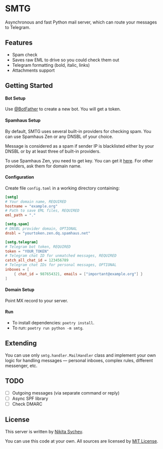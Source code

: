 # SMTG

Asynchronous and fast Python mail server, which can route your messages to Telegram.

## Features

* Spam check
* Saves raw EML to drive so you could check them out
* Telegram formatting (bold, italic, links)
* Attachments support

## Getting Started

#### Bot Setup

Use [@BotFather](https://t.me/BotFather) to create a new bot. You will get a token.

#### Spamhaus Setup

By default, SMTG uses several built-in providers for checking spam. You can use Spamhaus Zen or any DNSBL of your choice.

Message is considered as a spam if sender IP is blacklisted either by your DNSBL or by at least three of built-in providers.

To use Spamhaus Zen, you need to get key. You can get it [here](https://www.spamhaus.org/zen/). For other providers, ask them for domain name.

#### Configuration

Create file `config.toml` in a working directory containing:

```toml
[smtg]
# Your domain name, REQUIRED
hostname = "example.org"
# Path to save EML files, REQUIRED
eml_path = "."

[smtg.spam]
# DNSBL provider domain, OPTIONAL
dnsbl = "yourtoken.zen.dq.spamhaus.net"

[smtg.telegram]
# Telegram bot token, REQUIRED
token = "YOUR_TOKEN"
# Telegram chat ID for unmatched messages, REQUIRED
catch_all_chat_id = 123456789
# Telegram chat IDs for personal messages, OPTIONAL
inboxes = [
    { chat_id = 987654321, emails = ["important@example.org"] }
]
```

#### Domain Setup

Point MX record to your server.

#### Run

* To install dependencies: `poetry install`.
* To run: `poetry run python -m smtg`.

## Extending

You can use only `smtg.handler.MailHandler` class and implement your own logic for handling messages — personal inboxes, complex rules, different messenger, etc.

## TODO 

- [ ] Outgoing messages (via separate command or reply)
- [ ] Async SPF library
- [ ] Check DMARC

## License

This server is written by [Nikita Sychev](https://nsychev.ru).

You can use this code at your own. All sources are licensed by [MIT License](LICENSE).
